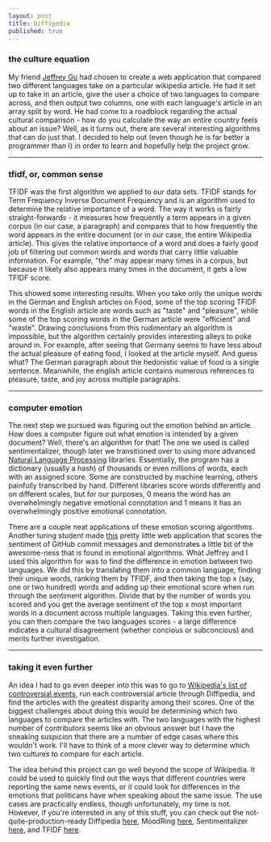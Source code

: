 ```yaml
---
layout: post
title: Diffipedia
published: true
---
```


<h3>the culture equation</h3>

My friend <a href="https://github.com/jgu2160">Jeffrey Gu</a> had chosen to
create a web application that compared two different languages take on a
particular wikipedia article. He had it set up to take in an article, give the
user a choice of two languages to compare across, and then output two columns,
one with each language's article in an array split by word. He had come to a
roadblock regarding the actual cultural comparison - how do you calculate the
way an entire country feels about an issue? Well, as it turns out, there are
several interesting algorithms that can do just that. I decided to help out (even though he is far better a programmer than I) in order to learn and hopefully
help the project grow.

 ______________________________________________________________________________

 <h3>tfidf, or, common sense</h3>
 TFIDF was the first algorithm we applied to our data sets. TFIDF stands for Term
 Frequency Inverse Document Frequency and is an algorithm used to determine the
 relative importance of a word. The way it works is fairly straight-forwards -
 it measures how frequently a term appears in a given corpus (in our case, a paragraph)
 and compares that to how frequently the word appears in the entire document (or
 in our case, the entire Wikipedia article). This gives the relative importance
 of a word and does a fairly good job of filtering out common words and words
 that carry little valuable information. For example, "the" may appear many times
 in a corpus, but because it likely also appears many times in the document, it
 gets a low TFIDF score.

 This showed some interesting results. When you take only the unique words in the
 German and English articles on Food, some of the top scoring TFIDF words in the
 English article are words such as "taste" and "pleasure", while some of the top scoring words in
 the German article were "efficient" and "waste". Drawing conclusions from this
 rudimentary an algorithm is impossible, but the algorithm certainly provides
 interesting alleys to poke around in. For example, after seeing that Germany
 seems to have less about the actual pleasure of eating food, I looked at the article
 myself. And guess what? The German paragraph about the hedonistic value of food is a single sentence. Meanwhile, the english article contains numerous references to pleasure,
 taste, and joy across multiple paragraphs.

 ________________________________________________________________________________

 <h3>computer emotion</h3>
 The next step we pursued was figuring out the emotion behind an article. How does a computer figure out what emotion is intended by a given document? Well, there's an
 algorithm for that! The one we used is called sentimentalizer, though later we transitioned over to using more advanced <a href="http://en.wikipedia.org/wiki/Natural_language_processing">Natural Language Processing</a> libraries. Essentially, the program has a dictionary (usually a hash)
 of thousands or even millions of words, each with an assigned score. Some are constructed by machine learning, others painfully transcribed by hand. Different libraries
 score words differently and on different scales, but for our purposes, 0 means
 the word has an overwhelmingly negative emotional connotation and 1 means it has an
 overwhelmingly positive emotional connotation.

 There are a couple neat applications of these emotion scoring algorithms. Another turing
 student made <a href="http://www.moodring.black/">this</a> pretty little web application that scores the sentiment of GitHub commit messages and demonstrates a little bit of the awesome-ness that is found in emotional algorithms. What Jeffrey and I used this algorithm for was to find the difference in emotion between two languages. We did this
 by translating them into a common language, finding their unique words, ranking them by TFIDF, and then taking the top x (say, one or two hundred) words and adding up their emotional score when run through the sentiment algorithm. Divide that by the number of words you scored and you get the average sentiment of the top x most important words in a document across multiple languages. Taking this even further, you can then compare the two languages scores - a large difference indicates a cultural disagreement (whether  concious or subconcious) and merits further investigation.

_______________________________________________________________________________
 <h3>taking it even further</h3>
 An idea I had to go even deeper into this was to go to <a href="http://en.wikipedia.org/wiki/Wikipedia:List_of_controversial_issues">Wikipedia's list of controversial events</a>, run each controversial article through Diffipedia,
 and find the articles with the greatest disparity among their scores. One of the biggest challenges about doing this would be determining which two languages to compare the articles with. The two languages with the highest number of contributors seems like an obvious answer but I have the sneaking suspicion that there are a number of edge cases where this wouldn't work. I'll have to think of a more clever way to determine which two cultures to compare for each article.

 The idea behind this project can go well beyond the scope of Wikipedia. It could be used to quickly find out the ways that different countries were reporting the same news events, or it could look for differences in the emotions that politicans have when speaking about the same issue. The use cases are practically endless, though unfortunately, my time is not. However, if you're interested in any of this stuff, you can check out the not-quite-production-ready Diffipedia <a href="https://github.com/jgu2160/diffepedia">here</a>, MoodRing <a href="https://github.com/dglunz/moodring">here</a>, Sentimentalizer <a href="https://github.com/malavbhavsar/sentimentalizer">here</a>, and TFIDF <a href="https://github.com/mathieuripert/ruby-tf-idf">here</a>. 
